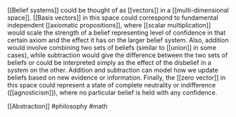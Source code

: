 [[Belief systems]] could be thought of as [[vectors]] in a [[multi-dimensional space]]. [[Basis vectors]] in this space could correspond to fundamental independent [[axiomatic propositions]], where [[scalar multiplication]] would scale the strength of a belief representing level of confidence in that certain axiom and the effect it has on the larger belief system. Also, addition would involve combining two sets of beliefs (similar to [[union]] in some cases), while subtraction would give the difference between the two sets of beliefs or could be interpreted simply as the effect of the disbelief in a system on the other. Addition and subtraction can model how we update beliefs based on new evidence or information. Finally, the [[zero vector]] in this space could represent a state of complete neutrality or indifference ([[agnosticism]]), where no particular belief is held with any confidence.

[[Abstraction]]
#philosophy #math 